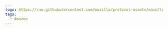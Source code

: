 ```yaml
---
logo: https://raw.githubusercontent.com/mozilla/protocol-assets/main/logos/firefox/browser/logo.svg
tags:
  - Amazon
---
```

